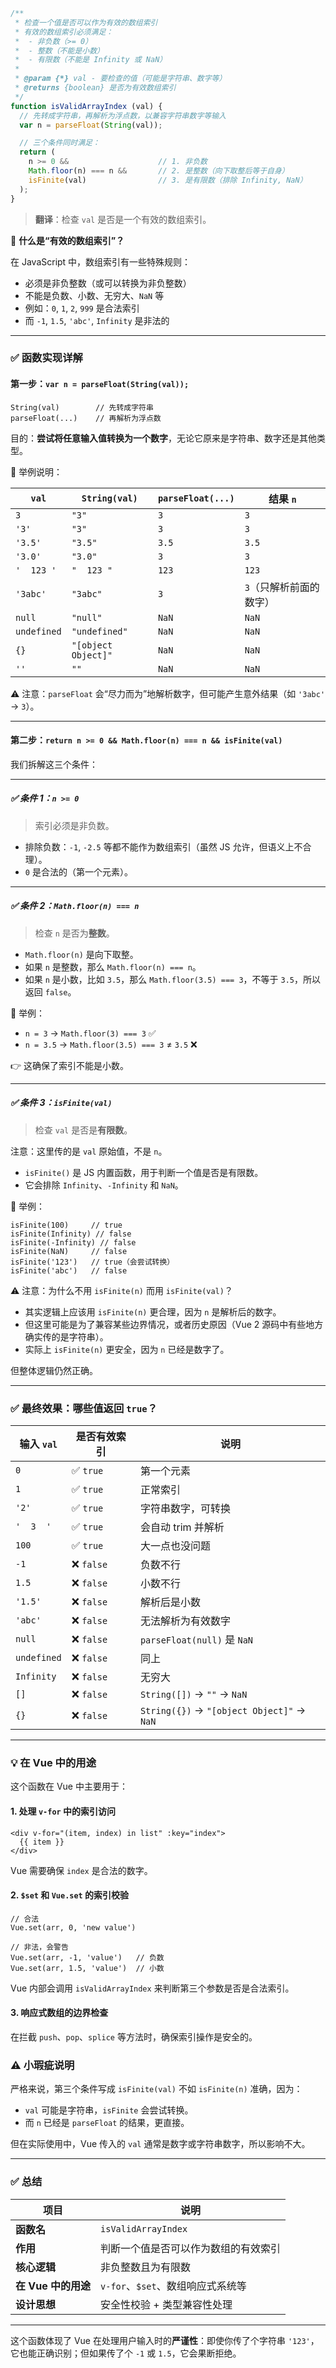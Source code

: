 

``` js
/**
 * 检查一个值是否可以作为有效的数组索引
 * 有效的数组索引必须满足：
 *  - 非负数（>= 0）
 *  - 整数（不能是小数）
 *  - 有限数（不能是 Infinity 或 NaN）
 *
 * @param {*} val - 要检查的值（可能是字符串、数字等）
 * @returns {boolean} 是否为有效数组索引
 */
function isValidArrayIndex (val) {
  // 先转成字符串，再解析为浮点数，以兼容字符串数字等输入
  var n = parseFloat(String(val));

  // 三个条件同时满足：
  return (
    n >= 0 &&                    // 1. 非负数
    Math.floor(n) === n &&       // 2. 是整数（向下取整后等于自身）
    isFinite(val)                // 3. 是有限数（排除 Infinity, NaN）
  );
}
```


> **翻译**：检查 `val` 是否是一个有效的数组索引。

📌 **什么是“有效的数组索引”？**

在 JavaScript 中，数组索引有一些特殊规则：

- 必须是非负整数（或可以转换为非负整数）
- 不能是负数、小数、无穷大、`NaN` 等
- 例如：`0`, `1`, `2`, `999` 是合法索引
- 而 `-1`, `1.5`, `'abc'`, `Infinity` 是非法的

------

### ✅ 函数实现详解

#### 第一步：`var n = parseFloat(String(val));`

```
String(val)        // 先转成字符串
parseFloat(...)    // 再解析为浮点数
```

目的：**尝试将任意输入值转换为一个数字**，无论它原来是字符串、数字还是其他类型。

📌 举例说明：

| `val`       | `String(val)`       | `parseFloat(...)` | 结果 `n`                |
| ----------- | ------------------- | ----------------- | ----------------------- |
| `3`         | `"3"`               | `3`               | `3`                     |
| `'3'`       | `"3"`               | `3`               | `3`                     |
| `'3.5'`     | `"3.5"`             | `3.5`             | `3.5`                   |
| `'3.0'`     | `"3.0"`             | `3`               | `3`                     |
| `'  123 '`  | `"  123 "`          | `123`             | `123`                   |
| `'3abc'`    | `"3abc"`            | `3`               | `3`（只解析前面的数字） |
| `null`      | `"null"`            | `NaN`             | `NaN`                   |
| `undefined` | `"undefined"`       | `NaN`             | `NaN`                   |
| `{}`        | `"[object Object]"` | `NaN`             | `NaN`                   |
| `''`        | `""`                | `NaN`             | `NaN`                   |

⚠️ 注意：`parseFloat` 会“尽力而为”地解析数字，但可能产生意外结果（如 `'3abc'` → `3`）。

------

#### 第二步：`return n >= 0 && Math.floor(n) === n && isFinite(val)`

我们拆解这三个条件：

------

##### ✅ 条件 1：`n >= 0`

> 索引必须是非负数。

- 排除负数：`-1`, `-2.5` 等都不能作为数组索引（虽然 JS 允许，但语义上不合理）。
- `0` 是合法的（第一个元素）。

------

##### ✅ 条件 2：`Math.floor(n) === n`

> 检查 `n` 是否为**整数**。

- `Math.floor(n)` 是向下取整。
- 如果 `n` 是整数，那么 `Math.floor(n) === n`。
- 如果 `n` 是小数，比如 `3.5`，那么 `Math.floor(3.5) === 3`，不等于 `3.5`，所以返回 `false`。

📌 举例：

- `n = 3` → `Math.floor(3) === 3` ✅
- `n = 3.5` → `Math.floor(3.5) === 3` ≠ `3.5` ❌

👉 这确保了索引不能是小数。

------

##### ✅ 条件 3：`isFinite(val)`

> 检查 `val` 是否是**有限数**。

注意：这里传的是 `val` 原始值，不是 `n`。

- `isFinite()` 是 JS 内置函数，用于判断一个值是否是有限数。
- 它会排除 `Infinity`、`-Infinity` 和 `NaN`。

📌 举例：

```
isFinite(100)     // true
isFinite(Infinity) // false
isFinite(-Infinity) // false
isFinite(NaN)     // false
isFinite('123')   // true（会尝试转换）
isFinite('abc')   // false
```

⚠️ 注意：为什么不用 `isFinite(n)` 而用 `isFinite(val)`？

- 其实逻辑上应该用 `isFinite(n)` 更合理，因为 `n` 是解析后的数字。
- 但这里可能是为了兼容某些边界情况，或者历史原因（Vue 2 源码中有些地方确实传的是字符串）。
- 实际上 `isFinite(n)` 更安全，因为 `n` 已经是数字了。

但整体逻辑仍然正确。

------

### ✅ 最终效果：哪些值返回 `true`？

| 输入 `val`  | 是否有效索引 | 说明                                       |
| ----------- | ------------ | ------------------------------------------ |
| `0`         | ✅ `true`     | 第一个元素                                 |
| `1`         | ✅ `true`     | 正常索引                                   |
| `'2'`       | ✅ `true`     | 字符串数字，可转换                         |
| `'  3  '`   | ✅ `true`     | 会自动 trim 并解析                         |
| `100`       | ✅ `true`     | 大一点也没问题                             |
| `-1`        | ❌ `false`    | 负数不行                                   |
| `1.5`       | ❌ `false`    | 小数不行                                   |
| `'1.5'`     | ❌ `false`    | 解析后是小数                               |
| `'abc'`     | ❌ `false`    | 无法解析为有效数字                         |
| `null`      | ❌ `false`    | `parseFloat(null)` 是 `NaN`                |
| `undefined` | ❌ `false`    | 同上                                       |
| `Infinity`  | ❌ `false`    | 无穷大                                     |
| `[]`        | ❌ `false`    | `String([])` → `""` → `NaN`                |
| `{}`        | ❌ `false`    | `String({})` → `"[object Object]"` → `NaN` |

------

### 💡 在 Vue 中的用途

这个函数在 Vue 中主要用于：

#### 1. **处理 `v-for` 中的索引访问**

```
<div v-for="(item, index) in list" :key="index">
  {{ item }}
</div>
```

Vue 需要确保 `index` 是合法的数字。

#### 2. **`$set` 和 `Vue.set` 的索引校验**

```
// 合法
Vue.set(arr, 0, 'new value')

// 非法，会警告
Vue.set(arr, -1, 'value')   // 负数
Vue.set(arr, 1.5, 'value')  // 小数
```

Vue 内部会调用 `isValidArrayIndex` 来判断第三个参数是否是合法索引。

#### 3. **响应式数组的边界检查**

在拦截 `push`、`pop`、`splice` 等方法时，确保索引操作是安全的。

### ⚠️ 小瑕疵说明

严格来说，第三个条件写成 `isFinite(val)` 不如 `isFinite(n)` 准确，因为：

- `val` 可能是字符串，`isFinite` 会尝试转换。
- 而 `n` 已经是 `parseFloat` 的结果，更直接。

但在实际使用中，Vue 传入的 `val` 通常是数字或字符串数字，所以影响不大。

------

### ✅ 总结

| 项目                | 说明                                 |
| ------------------- | ------------------------------------ |
| **函数名**          | `isValidArrayIndex`                  |
| **作用**            | 判断一个值是否可以作为数组的有效索引 |
| **核心逻辑**        | 非负整数且为有限数                   |
| **在 Vue 中的用途** | `v-for`、`$set`、数组响应式系统等    |
| **设计思想**        | 安全性校验 + 类型兼容性处理          |

------

这个函数体现了 Vue 在处理用户输入时的**严谨性**：即使你传了个字符串 `'123'`，它也能正确识别；但如果传了个 `-1` 或 `1.5`，它会果断拒绝。